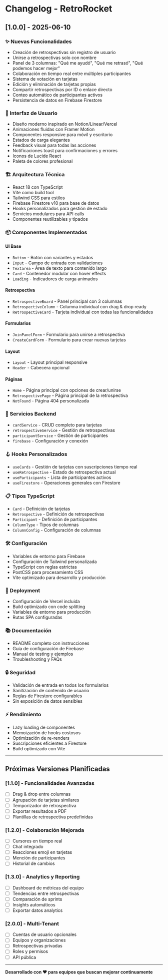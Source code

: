# Changelog - RetroRocket

## [1.0.0] - 2025-06-10

### ✨ Nuevas Funcionalidades
- Creación de retrospectivas sin registro de usuario
- Unirse a retrospectivas solo con nombre
- Panel de 3 columnas: "Qué me ayudó", "Qué me retrasó", "Qué podemos hacer mejor"
- Colaboración en tiempo real entre múltiples participantes
- Sistema de votación en tarjetas
- Edición y eliminación de tarjetas propias
- Compartir retrospectivas por ID o enlace directo
- Conteo automático de participantes activos
- Persistencia de datos en Firebase Firestore

### 🎨 Interfaz de Usuario
- Diseño moderno inspirado en Notion/Linear/Vercel
- Animaciones fluidas con Framer Motion
- Componentes responsive para móvil y escritorio
- Estados de carga elegantes
- Feedback visual para todas las acciones
- Notificaciones toast para confirmaciones y errores
- Iconos de Lucide React
- Paleta de colores profesional

### 🏗️ Arquitectura Técnica
- React 18 con TypeScript
- Vite como build tool
- Tailwind CSS para estilos
- Firebase Firestore v10 para base de datos
- Hooks personalizados para gestión de estado
- Servicios modulares para API calls
- Componentes reutilizables y tipados

### 📦 Componentes Implementados

#### UI Base
- `Button` - Botón con variantes y estados
- `Input` - Campo de entrada con validaciones
- `Textarea` - Área de texto para contenido largo
- `Card` - Contenedor modular con hover effects
- `Loading` - Indicadores de carga animados

#### Retrospectiva
- `RetrospectiveBoard` - Panel principal con 3 columnas
- `RetrospectiveColumn` - Columna individual con drag & drop ready
- `RetrospectiveCard` - Tarjeta individual con todas las funcionalidades

#### Formularios
- `JoinPanelForm` - Formulario para unirse a retrospectiva
- `CreateCardForm` - Formulario para crear nuevas tarjetas

#### Layout
- `Layout` - Layout principal responsive
- `Header` - Cabecera opcional

#### Páginas
- `Home` - Página principal con opciones de crear/unirse
- `RetrospectivePage` - Página principal de la retrospectiva
- `NotFound` - Página 404 personalizada

### 🔧 Servicios Backend
- `cardService` - CRUD completo para tarjetas
- `retrospectiveService` - Gestión de retrospectivas
- `participantService` - Gestión de participantes
- `firebase` - Configuración y conexión

### 🪝 Hooks Personalizados
- `useCards` - Gestión de tarjetas con suscripciones tiempo real
- `useRetrospective` - Estado de retrospectiva actual
- `useParticipants` - Lista de participantes activos
- `useFirestore` - Operaciones generales con Firestore

### 📋 Tipos TypeScript
- `Card` - Definición de tarjetas
- `Retrospective` - Definición de retrospectivas
- `Participant` - Definición de participantes
- `ColumnType` - Tipos de columnas
- `ColumnConfig` - Configuración de columnas

### 🛠️ Configuración
- Variables de entorno para Firebase
- Configuración de Tailwind personalizada
- TypeScript con reglas estrictas
- PostCSS para procesamiento CSS
- Vite optimizado para desarrollo y producción

### 🚀 Deployment
- Configuración de Vercel incluida
- Build optimizado con code splitting
- Variables de entorno para producción
- Rutas SPA configuradas

### 📚 Documentación
- README completo con instrucciones
- Guía de configuración de Firebase
- Manual de testing y ejemplos
- Troubleshooting y FAQs

### 🔒 Seguridad
- Validación de entrada en todos los formularios
- Sanitización de contenido de usuario
- Reglas de Firestore configurables
- Sin exposición de datos sensibles

### ⚡ Rendimiento
- Lazy loading de componentes
- Memoización de hooks costosos
- Optimización de re-renders
- Suscripciones eficientes a Firestore
- Build optimizado con Vite

---

## Próximas Versiones Planificadas

### [1.1.0] - Funcionalidades Avanzadas
- [ ] Drag & drop entre columnas
- [ ] Agrupación de tarjetas similares
- [ ] Temporizador de retrospectiva
- [ ] Exportar resultados a PDF
- [ ] Plantillas de retrospectiva predefinidas

### [1.2.0] - Colaboración Mejorada
- [ ] Cursores en tiempo real
- [ ] Chat integrado
- [ ] Reacciones emoji en tarjetas
- [ ] Mención de participantes
- [ ] Historial de cambios

### [1.3.0] - Analytics y Reporting
- [ ] Dashboard de métricas del equipo
- [ ] Tendencias entre retrospectivas
- [ ] Comparación de sprints
- [ ] Insights automáticos
- [ ] Exportar datos analytics

### [2.0.0] - Multi-Tenant
- [ ] Cuentas de usuario opcionales
- [ ] Equipos y organizaciones
- [ ] Retrospectivas privadas
- [ ] Roles y permisos
- [ ] API pública

---

**Desarrollado con ❤️ para equipos que buscan mejorar continuamente**

